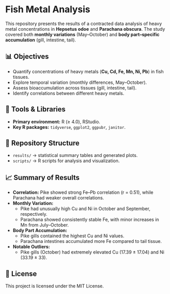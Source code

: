 # Fish Metal Analysis

This repository presents the results of a contracted data analysis of heavy metal concentrations in **Hepsetus odoe** and **Parachana obscura**. The study covered both **monthly variations** (May–October) and **body part–specific accumulation** (gill, intestine, tail).

## 📊 Objectives
- Quantify concentrations of heavy metals (**Cu, Cd, Fe, Mn, Ni, Pb**) in fish tissues.  
- Explore temporal variation (monthly differences, May–October).  
- Assess bioaccumulation across tissues (gill, intestine, tail).  
- Identify correlations between different heavy metals.  

## 🧰 Tools & Libraries
- **Primary environment:** R (≥ 4.0), RStudio.  
- **Key R packages:** `tidyverse`, `ggplot2`, `ggpubr`, `janitor`.

## 📂 Repository Structure 
- `results/` → statistical summary tables and generated plots.  
- `scripts/` → R scripts for analysis and visualization.  

## 📈 Summary of Results
- **Correlation:** Pike showed strong Fe–Pb correlation (r = 0.51), while Parachana had weaker overall correlations.  
- **Monthly Variation:**  
  - Pike had unusually high Cu and Ni in October and September, respectively.  
  - Parachana showed consistently stable Fe, with minor increases in Mn from July–October.  
- **Body Part Accumulation:**  
  - Pike gills contained the highest Cu and Ni values.  
  - Parachana intestines accumulated more Fe compared to tail tissue.  
- **Notable Outliers:**  
  - Pike gills (October) had extremely elevated Cu (17.39 ± 17.04) and Ni (33.19 ± 33).  

## 📜 License
This project is licensed under the MIT License.
